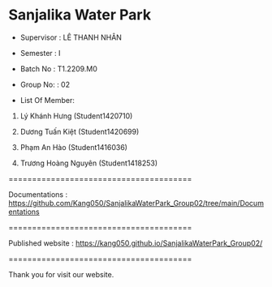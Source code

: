 Sanjalika Water Park
=======================================

+ Supervisor
: LÊ THANH NHÂN

+ Semester
: I

+ Batch No
: T1.2209.M0

+ Group No:
: 02

+ List Of Member:

1. Lý Khánh Hưng
(Student1420710)

2. Dương Tuấn Kiệt
(Student1420699)

3. Phạm An Hào
(Student1416036)

4. Trương Hoàng Nguyên
(Student1418253)

=======================================

Documentations : https://github.com/Kang050/SanjalikaWaterPark_Group02/tree/main/Documentations

=======================================

Published website : https://kang050.github.io/SanjalikaWaterPark_Group02/

=======================================

Thank you for visit our website.
